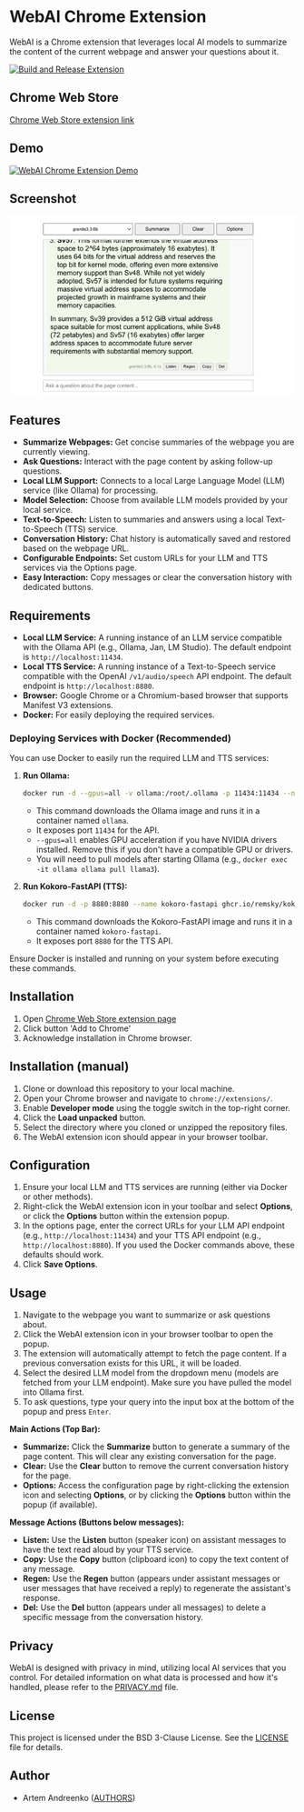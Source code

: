 # WebAI Chrome Extension

WebAI is a Chrome extension that leverages local AI models to summarize the content of the current webpage and answer your questions about it.

[![Build and Release Extension](https://github.com/miolini/webai/actions/workflows/release.yml/badge.svg)](https://github.com/miolini/webai/actions/workflows/release.yml)

## Chrome Web Store
[Chrome Web Store extension link](https://chromewebstore.google.com/detail/webai/gkfgfdfnljgahgahgpbmhlpckfliankm)

## Demo

[![WebAI Chrome Extension Demo](https://img.youtube.com/vi/E1w6sXFI-ec/0.jpg)](https://www.youtube.com/watch?v=E1w6sXFI-ec)

## Screenshot

![WebAI Extension Screenshot](screenshot.jpg)

## Features

*   **Summarize Webpages:** Get concise summaries of the webpage you are currently viewing.
*   **Ask Questions:** Interact with the page content by asking follow-up questions.
*   **Local LLM Support:** Connects to a local Large Language Model (LLM) service (like Ollama) for processing.
*   **Model Selection:** Choose from available LLM models provided by your local service.
*   **Text-to-Speech:** Listen to summaries and answers using a local Text-to-Speech (TTS) service.
*   **Conversation History:** Chat history is automatically saved and restored based on the webpage URL.
*   **Configurable Endpoints:** Set custom URLs for your LLM and TTS services via the Options page.
*   **Easy Interaction:** Copy messages or clear the conversation history with dedicated buttons.

## Requirements

*   **Local LLM Service:** A running instance of an LLM service compatible with the Ollama API (e.g., Ollama, Jan, LM Studio). The default endpoint is `http://localhost:11434`.
*   **Local TTS Service:** A running instance of a Text-to-Speech service compatible with the OpenAI `/v1/audio/speech` API endpoint. The default endpoint is `http://localhost:8880`.
*   **Browser:** Google Chrome or a Chromium-based browser that supports Manifest V3 extensions.
*   **Docker:** For easily deploying the required services.

### Deploying Services with Docker (Recommended)

You can use Docker to easily run the required LLM and TTS services:

1.  **Run Ollama:**
    ```bash
    docker run -d --gpus=all -v ollama:/root/.ollama -p 11434:11434 --name ollama ollama/ollama
    ```
    *   This command downloads the Ollama image and runs it in a container named `ollama`.
    *   It exposes port `11434` for the API.
    *   `--gpus=all` enables GPU acceleration if you have NVIDIA drivers installed. Remove this if you don't have a compatible GPU or drivers.
    *   You will need to pull models after starting Ollama (e.g., `docker exec -it ollama ollama pull llama3`).

2.  **Run Kokoro-FastAPI (TTS):**
    ```bash
    docker run -d -p 8880:8880 --name kokoro-fastapi ghcr.io/remsky/kokoro-fastapi:latest
    ```
    *   This command downloads the Kokoro-FastAPI image and runs it in a container named `kokoro-fastapi`.
    *   It exposes port `8880` for the TTS API.

Ensure Docker is installed and running on your system before executing these commands.

## Installation

1. Open [Chrome Web Store extension page](https://chromewebstore.google.com/detail/webai/gkfgfdfnljgahgahgpbmhlpckfliankm)
2. Click button 'Add to Chrome'
3. Acknowledge installation in Chrome browser.

## Installation (manual)

1.  Clone or download this repository to your local machine.
2.  Open your Chrome browser and navigate to `chrome://extensions/`.
3.  Enable **Developer mode** using the toggle switch in the top-right corner.
4.  Click the **Load unpacked** button.
5.  Select the directory where you cloned or unzipped the repository files.
6.  The WebAI extension icon should appear in your browser toolbar.

## Configuration

1.  Ensure your local LLM and TTS services are running (either via Docker or other methods).
2.  Right-click the WebAI extension icon in your toolbar and select **Options**, or click the **Options** button within the extension popup.
3.  In the options page, enter the correct URLs for your LLM API endpoint (e.g., `http://localhost:11434`) and your TTS API endpoint (e.g., `http://localhost:8880`). If you used the Docker commands above, these defaults should work.
4.  Click **Save Options**.

## Usage

1.  Navigate to the webpage you want to summarize or ask questions about.
2.  Click the WebAI extension icon in your browser toolbar to open the popup.
3.  The extension will automatically attempt to fetch the page content. If a previous conversation exists for this URL, it will be loaded.
4.  Select the desired LLM model from the dropdown menu (models are fetched from your LLM endpoint). Make sure you have pulled the model into Ollama first.
5.  To ask questions, type your query into the input box at the bottom of the popup and press `Enter`.

**Main Actions (Top Bar):**

*   **Summarize:** Click the **Summarize** button to generate a summary of the page content. This will clear any existing conversation for the page.
*   **Clear:** Use the **Clear** button to remove the current conversation history for the page.
*   **Options:** Access the configuration page by right-clicking the extension icon and selecting **Options**, or by clicking the **Options** button within the popup (if available).

**Message Actions (Buttons below messages):**

*   **Listen:** Use the **Listen** button (speaker icon) on assistant messages to have the text read aloud by your TTS service.
*   **Copy:** Use the **Copy** button (clipboard icon) to copy the text content of any message.
*   **Regen:** Use the **Regen** button (appears under assistant messages or user messages that have received a reply) to regenerate the assistant's response.
*   **Del:** Use the **Del** button (appears under all messages) to delete a specific message from the conversation history.

## Privacy

WebAI is designed with privacy in mind, utilizing local AI services that you control. For detailed information on what data is processed and how it's handled, please refer to the [PRIVACY.md](PRIVACY.md) file.

## License

This project is licensed under the BSD 3-Clause License. See the [LICENSE](LICENSE) file for details.

## Author

*   Artem Andreenko ([AUTHORS](AUTHORS))
